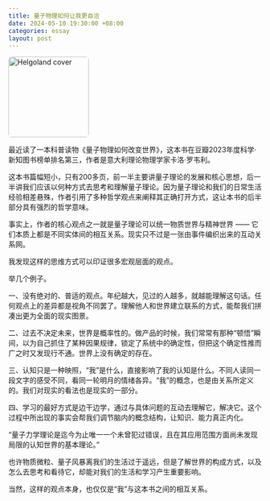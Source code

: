 ```yaml
---
title: 量子物理如何让我更自洽
date: 2024-05-10 19:30:00 +08:00
categories: essay
layout: post
---
```

<img src="https://objectstorageapi.bja.sealos.run/nvkj4xo6-wangyazhou.com/blog/helgoland.jpg" alt="Helgoland cover" width="160" style="border-radius: 6px;"/>

最近读了一本科普读物《量子物理如何改变世界》，这本书在豆瓣2023年度科学·新知图书榜单排名第三，作者是意大利理论物理学家卡洛·罗韦利。

这本书篇幅短小，只有200多页，前一半主要讲量子理论的发展和核心思想，后一半讲我们应该以何种方式去思考和理解量子理论。因为量子理论和我们的日常生活经验相差悬殊，作者引用了多种哲学观点来阐释其正确打开方式，这让本书的后半部分具有强烈的哲学意味。

事实上，作者的核心观点之一就是量子理论可以统一物质世界与精神世界 —— 它们本质上都是不同实体间的相互关系。现实只不过是一张由事件编织出来的互动关系网。

我发现这样的思维方式可以印证很多宏观层面的观点。

举几个例子。

一、没有绝对的、普适的观点。年纪越大，见过的人越多，就越能理解这句话。任何观点上的差异都是视角不同罢了。理解他人和世界建立联系的方式，能帮我们拼凑出更为全面的现实图景。

二、过去不决定未来，世界是概率性的。做产品的时候，我们常常有那种“顿悟”瞬间，以为自己抓住了某种因果规律，锁定了系统中的确定性，但把这个确定性推而广之时又发现行不通。世界上没有确定的存在。

三、认知只是一种映照，“我”是什么，直接影响了我的认知是什么。不同人读同一段文字的感受不同，看同一轮明月的情绪各异。“我”的概念，也是由关系所定义的。我们对现实的看法也是现实的一部分。

四、学习的最好方式是边干边学，通过与具体问题的互动去理解它，解决它。这个过程中所出现的事实会帮我们调节脑内的概念结构，让知识、能力真正内化。

“量子力学理论是迄今为止唯一一个未曾犯过错误，且在其应用范围方面尚未发现局限的认知世界的基本理论。” 

也许物质微粒、量子风暴离我们的生活过于遥远，但是了解世界的构成方式，以及怎么去思考和看待它，却能对我们的生活和学习产生重要影响。

当然，这样的观点本身，也仅仅是“我”与这本书之间的相互关系。